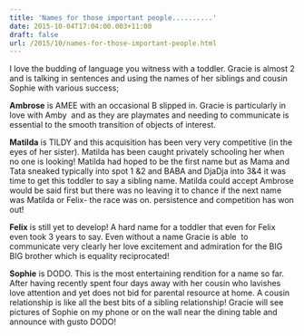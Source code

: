 ```yaml
---
title: 'Names for those important people..........'
date: 2015-10-04T17:04:00.003+11:00
draft: false
url: /2015/10/names-for-those-important-people.html
---
```


I love the budding of language you witness with a toddler. Gracie is almost 2 and is talking in sentences and using the names of her siblings and cousin Sophie with various success;  
  
**Ambrose** is AMEE with an occasional B slipped in. Gracie is particularly in love with Amby  and as they are playmates and needing to communicate is essential to the smooth transition of objects of interest.  
  
**Matilda** is TILDY and this acquisition has been very very competitive (in the eyes of her sister). Matilda has been caught privately schooling her when no one is looking! Matilda had hoped to be the first name but as Mama and Tata sneaked typically into spot 1 &2 and BABA and DjaDja into 3&4 it was time to get this toddler to say a sibling name. Matilda could accept Ambrose would be said first but there was no leaving it to chance if the next name was Matilda or Felix- the race was on. persistence and competition has won out!  
  
**Felix** is still yet to develop! A hard name for a toddler that even for Felix even took 3 years to say. Even without a name Gracie is able  to communicate very clearly her love excitement and admiration for the BIG BIG brother which is equality reciprocated!  
  
**Sophie** is DODO. This is the most entertaining rendition for a name so far. After having recently spent four days away with her cousin who lavishes love attention and yet does not bid for parental resource at home. A cousin relationship is like all the best bits of a sibling relationship! Gracie will see pictures of Sophie on my phone or on the wall near the dining table and announce with gusto DODO!